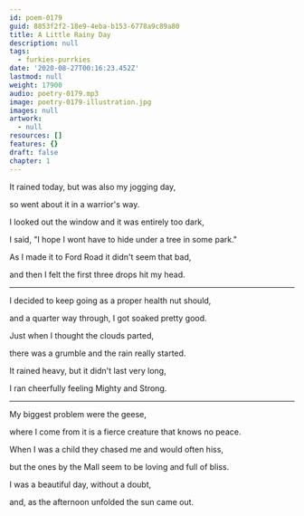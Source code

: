 ```yaml
---
id: poem-0179
guid: 8853f2f2-18e9-4eba-b153-6778a9c89a80
title: A Little Rainy Day
description: null
tags:
  - furkies-purrkies
date: '2020-08-27T00:16:23.452Z'
lastmod: null
weight: 17900
audio: poetry-0179.mp3
image: poetry-0179-illustration.jpg
images: null
artwork:
  - null
resources: []
features: {}
draft: false
chapter: 1
---
```


It rained today, but was also my jogging day,

so went about it in a warrior's way.

I looked out the window and it was entirely too dark,

I said, "I hope I wont have to hide under a tree in some park."

As I made it to Ford Road it didn't seem that bad,

and then I felt the first three drops hit my head.

---

I decided to keep going as a proper health nut should,

and a quarter way through, I got soaked pretty good.

Just when I thought the clouds parted,

there was a grumble and the rain really started.

It rained heavy, but it didn't last very long,

I ran cheerfully feeling Mighty and Strong.

---

My biggest problem were the geese,

where I come from it is a fierce creature that knows no peace.

When I was a child they chased me and would often hiss,

but the ones by the Mall seem to be loving and full of bliss.

I was a beautiful day, without a doubt,

and, as the afternoon unfolded the sun came out.
